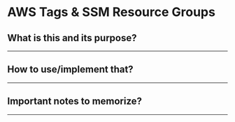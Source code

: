 # AWS Tags & SSM Resource Groups

## What is this and its purpose?

---

## How to use/implement that?

---

## Important notes to memorize?

---
